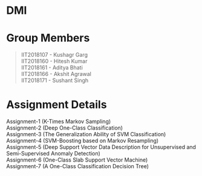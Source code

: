 # **DMI**

# Group Members

> IIT2018107 - Kushagr Garg \
> IIT2018160 - Hitesh Kumar \
> IIT2018161 - Aditya Bhati \
> IIT2018166 - Akshit Agrawal \
> IIT2018171 - Sushant Singh

# Assignment Details

Assignment-1 (K-Times Markov Sampling) <br/>
Assignment-2 (Deep One-Class Classification) <br/>
Assignment-3 (The Generalization Ability of SVM Classification) <br/>
Assignment-4 (SVM-Boosting based on Markov Resampling) <br/>
Assignment-5 (Deep Support Vector Data Description for Unsupervised and Semi-Supervised Anomaly Detection) <br/>
Assignment-6 (One-Class Slab Support Vector Machine) <br/>
Assignment-7 (A One-Class Classification Decision Tree) <br/>
